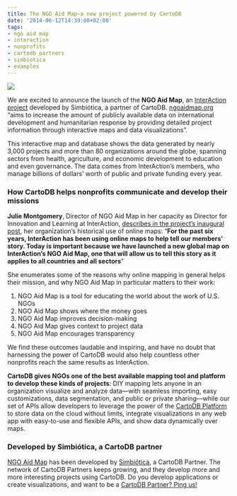 ```yaml
---
title: The NGO Aid Map—a new project powered by CartoDB
date: '2014-06-12T14:39:00+02:00'
tags:
- ngo aid map
- interaction
- nonprofits
- cartodb partners
- simbiotica
- examples
---
```


<a href="http://ngoaidmap.org/"><img src="http://i.imgur.com/raiss2l.jpg"/></a>

We are excited to announce the launch of the **NGO Aid Map**, an <a href="http://www.interaction.org/">InterAction project</a> developed by Simbiótica, a partner of CartoDB. <a href="http://ngoaidmap.org/">ngoaidmap.org</a> “aims to increase the amount of publicly available data on international development and humanitarian response by providing detailed project information through interactive maps and data visualizations”.

This interactive map and database shows the data generated by nearly 3,000 projects and more than 80 organizations around the globe, spanning sectors from health, agriculture, and economic development to education and even governance. The data comes from InterAction’s members, who manage billions of dollars’ worth of public and private funding every year.

### How CartoDB helps nonprofits communicate and develop their missions

**Julie Montgomery**, Director of NGO Aid Map in her capacity as Director for Innovation and Learning at InterAction, <a href="http://www.interaction.org/NGOAidMapSeemoreDobetter">describes in the project’s inaugural post</a>, her organization’s historical use of online maps: “**For the past six years, InterAction has been using online maps to help tell our members’ story. Today is important because we have launched a new global map on InterAction’s NGO Aid Map, one that will allow us to tell this story as it applies to all countries and all sectors**”

She enumerates some of the reasons why online mapping in general helps their mission, and why NGO Aid Map in particular matters to their work:

1. NGO Aid Map is a tool for educating the world about the work of U.S. NGOs
2. NGO Aid Map shows where the money goes
3. NGO Aid Map improves decision-making
4. NGO Aid Map gives context to project data        
5. NGO Aid Map encourages transparency

We find these outcomes laudable and inspiring, and have no doubt that harnessing the power of CartoDB would also help countless other nonprofits reach the same results as InterAction.

**CartoDB gives NGOs one of the best available mapping tool and platform to develop these kinds of projects**: DIY mapping lets anyone in an organization visualize and analyze data—with seamless importing, easy customizations, data segmentation, and public or private sharing—while our set of APIs allow developers to leverage the power of the <a href="http://cartodb.com/docs-cartodb-platform">CartoDB Platform</a> to store data on the cloud without limits, integrate visualizations in any web app with easy-to-use and flexible APIs, and show data dynamically over maps.

### Developed by Simbiótica, a CartoDB partner

<a href="http://ngoaidmap.org/">NGO Aid Map</a> has been developed by <a href="http://simbiotica.es/">Simbiótica</a>, a CartoDB Partner. The network of CartoDB Partners keeps growing, and they develop more and more interesting projects using CartoDB. Do you develop applications or create visualizations, and want to be a <a href="http://cartodb.com/partners">CartoDB Partner? Ping us!</a>
